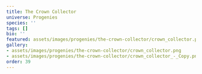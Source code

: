 ```yaml
---
title: The Crown Collector
universe: Progenies
species: ''
tags: []
bio: ''
featured: assets/images/progenies/the-crown-collector/crown_collector.png
gallery:
- assets/images/progenies/the-crown-collector/crown_collector.png
- assets/images/progenies/the-crown-collector/crown_collector_-_Copy.png
order: 39
---
```

